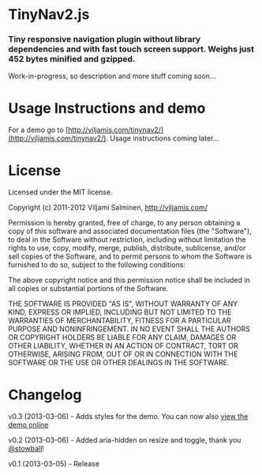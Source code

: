 # TinyNav2.js
### Tiny responsive navigation plugin without library dependencies and with fast touch screen support. Weighs just 452 bytes minified and gzipped.

Work-in-progress, so description and more stuff coming soon…

Usage Instructions and demo
======

For a demo go to [http://viljamis.com/tinynav2/](http://viljamis.com/tinynav2/). Usage instructions coming later…

License
======

Licensed under the MIT license.

Copyright (c) 2011-2012 Viljami Salminen, http://viljamis.com/

Permission is hereby granted, free of charge, to any person obtaining a copy of this software and associated documentation files (the "Software"), to deal in the Software without restriction, including without limitation the rights to use, copy, modify, merge, publish, distribute, sublicense, and/or sell copies of the Software, and to permit persons to whom the Software is furnished to do so, subject to the following conditions:

The above copyright notice and this permission notice shall be included in all copies or substantial portions of the Software.

THE SOFTWARE IS PROVIDED "AS IS", WITHOUT WARRANTY OF ANY KIND, EXPRESS OR IMPLIED, INCLUDING BUT NOT LIMITED TO THE WARRANTIES OF MERCHANTABILITY, FITNESS FOR A PARTICULAR PURPOSE AND NONINFRINGEMENT. IN NO EVENT SHALL THE AUTHORS OR COPYRIGHT HOLDERS BE LIABLE FOR ANY CLAIM, DAMAGES OR OTHER LIABILITY, WHETHER IN AN ACTION OF CONTRACT, TORT OR OTHERWISE, ARISING FROM, OUT OF OR IN CONNECTION WITH THE SOFTWARE OR THE USE OR OTHER DEALINGS IN THE SOFTWARE.


Changelog
======

v0.3 (2013-03-06) - Adds styles for the demo. You can now also [view the demo online](http://viljamis.com/tinynav2/)

v0.2 (2013-03-06) - Added aria-hidden on resize and toggle, thank you [@stowball](https://github.com/stowball)!

v0.1 (2013-03-05) - Release

